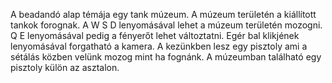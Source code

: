 A beadandó alap témája egy tank múzeum. A múzeum területén a kiállított tankok forognak.
A W S D lenyomásával lehet a múzeum területén mozogni. Q E lenyomásával pedig a fényerőt lehet változtatni. Egér bal klikjének lenyomásával forgatható a kamera.
A kezünkben lesz egy pisztoly ami a sétálás közben velünk mozog mint ha fognánk.
A múzeumban található egy pisztoly külön az asztalon.